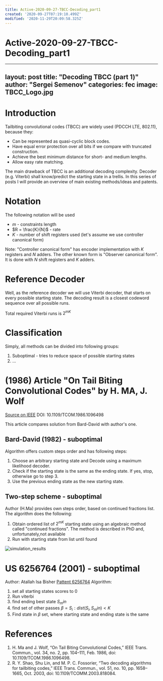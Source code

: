 ```yaml
---
title: Active-2020-09-27-TBCC-Decoding_part1
created: '2020-09-27T07:19:10.499Z'
modified: '2020-11-29T20:09:58.325Z'
---
```


# Active-2020-09-27-TBCC-Decoding_part1

---
layout: post
title: "Decoding TBCC (part 1)"
author: "Sergei Semenov"
categories: fec
image: TBCC_Logo.jpg
---

# Introduction
Tailbiting convolutional codes (TBCC) are widely used (PDCCH LTE, 802.11), because they:
* Can be represented as quasi-cyclic block codes.
* Have equal error protection over all bits if we compare with truncated construction.
* Achieve the best minimum distance for short- and medium lengths.
* Allow easy rate matching.

The main drawback of TBCC is an additional decoding complexity. Decoder (e.g. Viterbi) shall know/predict the starting state in a trellis. In this series of posts I will provide an overview of main existing methods/ideas and patents.

# Notation
The following notation will be used
* $m$ - constraints length
* $R = \frac{K}{N}$ - rate
* $K$ - number of shift registers used (let's assume we use controller canonical form)

 Note: "Controller canonical form" has encoder implementation with $K$ registers and $N$ adders. The other known form is "Observer canonical form". It is done with $N$ shift registers and $K$ adders.

# Reference Decoder 
Well, as the reference decoder we will use Viterbi decoder, that starts on every possible starting state. The decoding result
is a closest codeword sequence over all possible runs.

Total required Viterbi runs is $2^{mK}$

# Classification
Simply, all methods can be divided into following groups:
1) Suboptimal - tries to reduce space of possible starting states
2) ...

# (1986) Article "On Tail Biting Convolutional Codes" by H. MA, J. Wolf 
[Source on IEEE](http://ieeexplore.ieee.org/document/1096498/)
DOI: 10.1109/TCOM.1986.1096498

This article compares solution from Bard-David with author's one. 
## Bard-David (1982) - suboptimal
Algorithm offers custom steps order and has following steps:
1. Choose an arbitrary starting state and Decode using a maximum likelihood decoder. 
2. Check if the starting state is the same as the ending state. If yes, stop, otherwise go to step 3.
3. Use the previous ending state as the new starting state.

## Two-step scheme - suboptimal
Author (H.Ma) provides own steps order, based on continued fractions list. The algorithm does the following:
1. Obtain ordered list of $2^{mK}$ starting state using an algebraic method called "continued fractions". The method is described in PhD and, unfortunately,not available
2. Run with starting state from list until found

![simulation_results](https://simonrus.github.io/about/assets/img/2020-09-27-TBCC-Decoding_part1_hma_simulation_results.png)

# US 6256764 (2001) - suboptimal 
Author: Atallah Isa Bisher
[Pattent 6256764](https://portal.unifiedpatents.com/patents/patent/US-6256764-B1)
Algorithm:  
1. set all starting states scores to 0
2. Run viterbi
3. find ending best state $S_min$
4. find set of other passes $\beta = {S_i}: dist(S_i, S_min) < K$ 
5. Find state in $\beta$ set, where starting state and ending state is the same

# References
1. H. Ma and J. Wolf, “On Tail Biting Convolutional Codes,” IEEE Trans. Commun., vol. 34, no. 2, pp. 104–111, Feb. 1986, doi: 10.1109/TCOM.1986.1096498.
2. R. Y. Shao, Shu Lin, and M. P. C. Fossorier, “Two decoding algorithms for tailbiting codes,” IEEE Trans. Commun., vol. 51, no. 10, pp. 1658–1665, Oct. 2003, doi: 10.1109/TCOMM.2003.818084.


